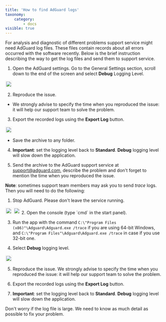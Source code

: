 ```yaml
---
title: 'How to find AdGuard logs'
taxonomy:
    category:
        - docs
visible: true
---
```


For analysis and diagnostic of different problems support service might need AdGuard log files. These files contain records about all errors occurred with the software recently. Below is the brief instruction describing the way to get the log files and send them to support service.

1. Open the AdGuard settings. Go to the General Settings section, scroll down to the end of the screen and select **Debug** Logging Level.

<img src="https://cdn.adguard.com/public/Adguard/kb/newscreenshots/En/eng_logs_1.png" style="border: 1px solid #efefef; max-width: 650px; padding: 2px;">

2. Reproduce the issue. 
- We strongly advise to specify the time when you reproduced the issue: it will help our support team to solve the problem.

3. Export the recorded logs using the **Export Log** button.

<img src="https://cdn.adguard.com/public/Adguard/kb/newscreenshots/En/eng_logs_2.png" style="border: 1px solid #efefef; max-width: 650px; padding: 2px;">

- Save the archive to any folder.

4. **Important**: set the logging level back to **Standard**. **Debug** logging level will slow down the application.

5. Send the archive to the AdGuard support service at support@adguard.com, describe the problem and don't forget to mention the time when you reproduced the issue.

<a id="trace-logs"></a>
**Note**: sometimes support team members may ask you to send *trace* logs. Then you will need to do the following:

1. Stop AdGuard. Please don't leave the service running.

<img src="https://cdn.adguard.com/public/Adguard/kb/newscreenshots/En/eng_logs_3.png" style="border: 1px solid #efefef; max-width: 350px; padding: 2px;">
<img src="https://cdn.adguard.com/public/Adguard/kb/newscreenshots/En/eng_logs_4.png" style="border: 1px solid #efefef; max-width: 350px; padding: 2px;">
2. Open the console (type `cmd` in the start panel).

3. Run the app with the command `C:\"Program Files (x86)"\Adguard\Adguard.exe /trace` if you are using 64-bit Windows, and `C:\"Program Files"\Adguard\Adguard.exe /trace` in case if you use 32-bit one.

4. Select **Debug** logging level.

<img src="https://cdn.adguard.com/public/Adguard/kb/newscreenshots/En/eng_logs_5.png" style="border: 1px solid #efefef; max-width: 650px; padding: 2px;">

5. Reproduce the issue. We strongly advise to specify the time when you reproduced the issue: it will help our support team to solve the problem.

6. Export the recorded logs using the **Export Log** button.

7.  **Important**: set the logging level back to **Standard**. **Debug** logging level will slow down the application.

Don't worry if the log file is large. We need to know as much detail as possible to fix your problem.
